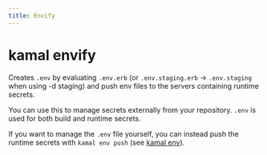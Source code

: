 ```yaml
---
title: Envify
---
```


# kamal envify

Creates `.env` by evaluating `.env.erb` (or `.env.staging.erb` -> `.env.staging` when using -d staging) and push env files to the servers containing
runtime secrets.

You can use this to manage secrets externally from your repository. `.env` is used for both build and runtime secrets.

If you want to manage the `.env` file yourself, you can instead push the runtime secrets with `kamal env push` (see [kamal env](../env)).
